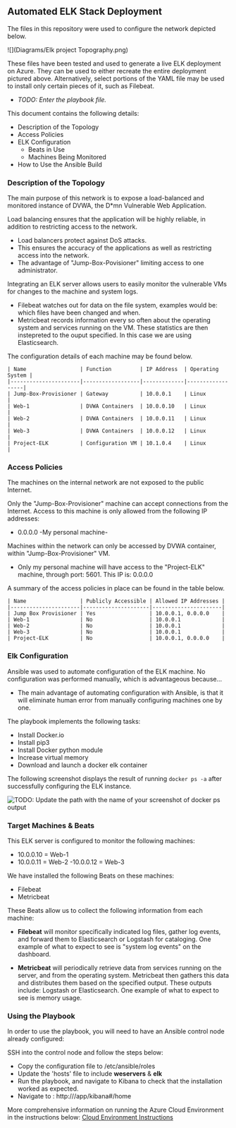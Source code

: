 ## Automated ELK Stack Deployment

The files in this repository were used to configure the network depicted below.

![](Diagrams/Elk project Topography.png)

These files have been tested and used to generate a live ELK deployment on Azure. They can be used to either recreate the entire deployment pictured above. Alternatively, select portions of the YAML file may be used to install only certain pieces of it, such as Filebeat.

  - _TODO: Enter the playbook file._

This document contains the following details:
- Description of the Topology
- Access Policies
- ELK Configuration
  - Beats in Use
  - Machines Being Monitored
- How to Use the Ansible Build


### Description of the Topology

The main purpose of this network is to expose a load-balanced and monitored instance of DVWA, the D*mn Vulnerable Web Application.

Load balancing ensures that the application will be highly reliable, in addition to restricting access to the network.

- Load balancers protect against DoS attacks.
- This ensures the accuracy of the applications as well as restricting access into the network. 
- The advantage of "Jump-Box-Povisioner"  limiting access to one administrator.


Integrating an ELK server allows users to easily monitor the vulnerable VMs for changes to the machine and system logs.
- Filebeat watches out for data on the file system, examples would be: which files have been changed and when.
- Metricbeat records information every so often about the operating system and services running on the VM. These statistics are then instepreted to the ouput specified. In this case we are using Elasticsearch.  

The configuration details of each machine may be found below.

```git
| Name                 | Function         | IP Address  | Operating System |
|----------------------|------------------|-------------|------------------|
| Jump-Box-Provisioner | Gateway          | 10.0.0.1    | Linux            |
| Web-1                | DVWA Containers  | 10.0.0.10   | Linux            |
| Web-2                | DVWA Containers  | 10.0.0.11   | Linux            |
| Web-3                | DVWA Containers  | 10.0.0.12   | Linux            |
| Project-ELK          | Configuration VM | 10.1.0.4    | Linux            |
````
### Access Policies

The machines on the internal network are not exposed to the public Internet. 

Only the "Jump-Box-Provisioner" machine can accept connections from the Internet. Access to this machine is only allowed from the following IP addresses:
- 0.0.0.0 -My personal machine-

Machines within the network can only be accessed by DVWA container, within "Jump-Box-Provisioner" VM.
- Only my personal machine will have access to the "Project-ELK" machine, through port: 5601. This IP is: 0.0.0.0 <Personal IP>

A summary of the access policies in place can be found in the table below.

```git
| Name                 | Publicly Accessible | Allowed IP Addresses |
|----------------------|---------------------|----------------------|
| Jump Box Provisioner | Yes                 | 10.0.0.1, 0.0.0.0    |
| Web-1                | No                  | 10.0.0.1             |
| Web-2                | No                  | 10.0.0.1             |
| Web-3                | No                  | 10.0.0.1             |
| Project-ELK          | No                  | 10.0.0.1, 0.0.0.0    |
````
### Elk Configuration

Ansible was used to automate configuration of the ELK machine. No configuration was performed manually, which is advantageous because...
- The main advantage of automating configuration with Ansible, is that it will eliminate human error from manually configuring machines one by one. 

The playbook implements the following tasks:
- Install Docker.io
- Install pip3
- Install Docker python module
- Increase virtual memory
- Download and launch a docker elk container

The following screenshot displays the result of running `docker ps -a` after successfully configuring the ELK instance.

![TODO: Update the path with the name of your screenshot of docker ps output](Images/docker_ps_output.png)

### Target Machines & Beats
This ELK server is configured to monitor the following machines:
- 10.0.0.10 = Web-1
- 10.0.0.11 = Web-2
 -10.0.0.12 = Web-3

We have installed the following Beats on these machines:
- Filebeat
- Metricbeat

These Beats allow us to collect the following information from each machine:

- **Filebeat** will monitor specifically indicated log files, gather log events, and forward them to Elasticsearch or Logstash for cataloging. One example of what to expect to see is "system log events" on the dashboard.

- **Metricbeat** will periodically retrieve data from services running on the server, and from the operating system. Metricbeat then gathers this data and distributes them based on the specified output. These outputs include: Logstash or Elasticsearch. One example of what to expect to see  is memory usage.

### Using the Playbook
In order to use the playbook, you will need to have an Ansible control node already configured:

SSH into the control node and follow the steps below:
- Copy the configuration file to /etc/ansible/roles
- Update the 'hosts' file to include **weservers** & **elk**
- Run the playbook, and navigate to Kibana to check that the installation worked as expected.
- Navigate to : http://<Host IP>/app/kibana#/home

More comprehensive information on running the Azure Cloud Environment in the instructions below:
[Cloud Environment Instructions](https://github.com/criscollazos/cybersecurity-project-1/blob/master/Instructions%20-%20Azure%20Cloud%20Environment.md)
